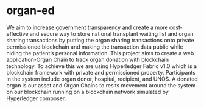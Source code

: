 # organ-ed
We aim to increase government transparency and create a more cost-effective and secure way to store national transplant waiting list and organ sharing transactions by putting the organ sharing transactions onto private permissioned blockchain and making the transaction data public while hiding the patient’s personal information. This project aims to create a web application-Organ Chain to track organ donation with blockchain technology. To achieve this we are using Hyperledger Fabric v1.0 which is a blockchain framework with private and  permissioned property. Participants in the system include organ donor, hospital, recipient, and UNOS. A donated organ is our asset and Organ Chains to resits movement around the system on our blockchain running on a blockchain network simulated by Hyperledger composer. 
